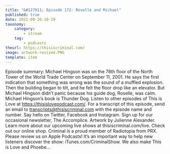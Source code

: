 ```yaml
---
title: "&#127911; Episode 172: Roselle and Michael"
published: true
date: 2021-09-26-10-19
taxonomy:
    category:
        - stream
    tag:
        - podcasts
theurl: https://thisiscriminal.com/
image: artwork-resized.PNG
template: item
---
```


Episode summary: Michael Hingson was on the 78th floor of the North Tower of the World Trade Center on September 11, 2001. He says the first indication that something was wrong was the sound of a muffled explosion. Then the building began to tilt, and he felt the floor drop like an elevator. But Michael Hingson didn&rsquo;t panic because his guide dog, Roselle, was calm. Michael Hingson&rsquo;s book is Thunder Dog. Listen to other episodes of This is Love at https://thisislovepodcast.com/. For a transcript of this episode, send an email to transcripts@thisiscriminal.com with the episode name and number. Say hello on Twitter, Facebook and Instagram. Sign up for our occasional newsletter, The Accomplice. Artwork by Julienne Alexander. Learn more about our upcoming live shows at thisiscriminal.com/live. Check out our online shop. Criminal is a proud member of Radiotopia from PRX. Please review us on Apple Podcasts! It&rsquo;s an important way to help new listeners discover the show: iTunes.com/CriminalShow. We also make This is Love and Phoebe&hellip;
